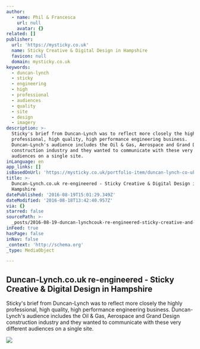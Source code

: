 ```yaml
---
author:
  - name: Phil & Francesca
    url: null
    avatar: {}
related: []
publisher:
  url: 'https://mysticky.co.uk'
  name: Sticky Creative & Digital Design in Hampshire
  favicon: null
  domain: mysticky.co.uk
keywords:
  - duncan-lynch
  - sticky
  - engineering
  - high
  - professional
  - audiences
  - quality
  - site
  - design
  - imagery
description: >-
  Sticky's brief from Duncan-Lynch was to reflect more closely the highly
  professional, high quality, high performance engineering business.
  Duncan-Lynch's audience includes the Oil & Gas, Aerospace and Grand Design
  construction industry and they wanted to communicate with these very different
  audiences on a single site.
inLanguage: en
app_links: []
isBasedOnUrl: 'https://mysticky.co.uk/portfolio-item/duncan-lynch-co-uk-reengineered/'
title: >-
  Duncan-Lynch.co.uk re-engineered - Sticky Creative & Digital Design in
  Hampshire
datePublished: '2016-08-19T15:01:29.349Z'
dateModified: '2016-08-18T13:42:40.957Z'
via: {}
starred: false
sourcePath: >-
  _posts/2016-08-19-duncan-lynchcouk-re-engineered-sticky-creative-and-digital.md
inFeed: true
hasPage: false
inNav: false
_context: 'http://schema.org'
_type: MediaObject

---
```

<article style=""><h1>Duncan-Lynch.co.uk re-engineered - Sticky Creative &amp; Digital Design in Hampshire</h1><p>Sticky's brief from Duncan-Lynch was to reflect more closely the highly professional, high quality, high performance engineering business. Duncan-Lynch's audience includes the Oil &amp; Gas, Aerospace and Grand Design construction industry and they wanted to communicate with these very different audiences on a single site.</p><img src="https://mysticky.co.uk/wp-content/uploads/2015/07/HC_Duncan-Lynch_Hero_graphic.png?8ed4cc" /></article>